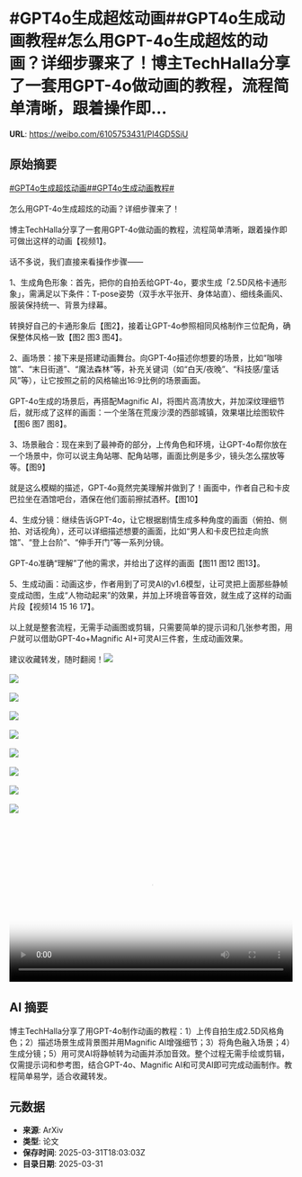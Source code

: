 # #GPT4o生成超炫动画##GPT4o生成动画教程#怎么用GPT-4o生成超炫的动画？详细步骤来了！博主TechHalla分享了一套用GPT-4o做动画的教程，流程简单清晰，跟着操作即...

**URL**: https://weibo.com/6105753431/Pl4GD5SiU

## 原始摘要

<a href="https://m.weibo.cn/search?containerid=231522type%3D1%26t%3D10%26q%3D%23GPT4o%E7%94%9F%E6%88%90%E8%B6%85%E7%82%AB%E5%8A%A8%E7%94%BB%23&amp;extparam=%23GPT4o%E7%94%9F%E6%88%90%E8%B6%85%E7%82%AB%E5%8A%A8%E7%94%BB%23" data-hide=""><span class="surl-text">#GPT4o生成超炫动画#</span></a><a href="https://m.weibo.cn/search?containerid=231522type%3D1%26t%3D10%26q%3D%23GPT4o%E7%94%9F%E6%88%90%E5%8A%A8%E7%94%BB%E6%95%99%E7%A8%8B%23&amp;extparam=%23GPT4o%E7%94%9F%E6%88%90%E5%8A%A8%E7%94%BB%E6%95%99%E7%A8%8B%23" data-hide=""><span class="surl-text">#GPT4o生成动画教程#</span></a><br><br>怎么用GPT-4o生成超炫的动画？详细步骤来了！<br><br>博主TechHalla分享了一套用GPT-4o做动画的教程，流程简单清晰，跟着操作即可做出这样的动画【视频1】。<br><br>话不多说，我们直接来看操作步骤——<br><br>1、生成角色形象：首先，把你的自拍丢给GPT-4o，要求生成「2.5D风格卡通形象」，需满足以下条件：T-pose姿势（双手水平张开、身体站直）、细线条画风、服装保持统一、背景为绿幕。<br><br>转换好自己的卡通形象后【图2】，接着让GPT-4o参照相同风格制作三位配角，确保整体风格一致【图2 图3 图4】。<br><br>2、画场景：接下来是搭建动画舞台。向GPT-4o描述你想要的场景，比如“咖啡馆”、“末日街道”、“魔法森林”等，补充关键词（如“白天/夜晚”、“科技感/童话风”等），让它按照之前的风格输出16:9比例的场景画面。<br><br>GPT-4o生成的场景后，再搭配Magnific AI，将图片高清放大，并加深纹理细节后，就形成了这样的画面：一个坐落在荒废沙漠的西部城镇，效果堪比绘图软件【图6 图7 图8】。<br><br>3、场景融合：现在来到了最神奇的部分，上传角色和环境，让GPT-4o帮你放在一个场景中，你可以说主角站哪、配角站哪，画面比例是多少，镜头怎么摆放等等。【图9】<br><br>就是这么模糊的描述，GPT-4o竟然完美理解并做到了！画面中，作者自己和卡皮巴拉坐在酒馆吧台，酒保在他们面前擦拭酒杯。【图10】<br><br>4、生成分镜：继续告诉GPT-4o，让它根据剧情生成多种角度的画面（俯拍、侧拍、对话视角），还可以详细描述想要的画面，比如“男人和卡皮巴拉走向旅馆”、“登上台阶”、“伸手开门”等一系列分镜。<br><br>GPT-4o准确“理解”了他的需求，并给出了这样的画面【图11 图12 图13】。<br><br>5、生成动画：动画这步，作者用到了可灵AI的v1.6模型，让可灵把上面那些静帧变成动图，生成“人物动起来”的效果，并加上环境音等音效，就生成了这样的动画片段【视频14 15 16 17】。<br><br>以上就是整套流程，无需手动画图或剪辑，只需要简单的提示词和几张参考图，用户就可以借助GPT-4o+Magnific AI+可灵AI三件套，生成动画效果。<br><br>建议收藏转发，随时翻阅！<img style="" src="https://tvax4.sinaimg.cn/large/006Fd7o3ly1i000qq3p2ej30uk0k00un.jpg" referrerpolicy="no-referrer"><br><br><img style="" src="https://tvax1.sinaimg.cn/large/006Fd7o3gy1i000pr76fwj30np0zktkk.jpg" referrerpolicy="no-referrer"><br><br><img style="" src="https://tvax4.sinaimg.cn/large/006Fd7o3gy1i000pt4ovrj31kw2dc4qp.jpg" referrerpolicy="no-referrer"><br><br><img style="" src="https://tvax4.sinaimg.cn/large/006Fd7o3gy1i000pu49lej30sg16owyh.jpg" referrerpolicy="no-referrer"><br><br><img style="" src="https://tvax1.sinaimg.cn/large/006Fd7o3gy1i000pw7ty0j32dc1kw1ky.jpg" referrerpolicy="no-referrer"><br><br><img style="" src="https://tvax1.sinaimg.cn/large/006Fd7o3gy1i000pxqfduj30zk0npb29.jpg" referrerpolicy="no-referrer"><br><br><img style="" src="https://tvax2.sinaimg.cn/large/006Fd7o3gy1i000q0t2wpj324g16oqv6.jpg" referrerpolicy="no-referrer"><br><br><img style="" src="https://tvax1.sinaimg.cn/large/006Fd7o3gy1i000q1hjotj324g16ou0x.jpg" referrerpolicy="no-referrer"><br><br><img style="" src="https://tvax3.sinaimg.cn/large/006Fd7o3gy1i000q17ytcj30iw0gvwk5.jpg" referrerpolicy="no-referrer"><br><br><br clear="both"><div style="clear: both"></div><video controls="controls" poster="https://tvax2.sinaimg.cn/orj480/006Fd7o3ly1i000qqlvaej30uk0k00un.jpg" style="width: 100%"><source src="https://f.video.weibocdn.com/o0/MpKJRos7lx08n6o5JSiQ01041200dQ370E010.mp4?label=mp4_720p&amp;template=1100x720.25.0&amp;ori=0&amp;ps=1CwnkDw1GXwCQx&amp;Expires=1743447747&amp;ssig=fz9Nt8OmOw&amp;KID=unistore,video"><source src="https://f.video.weibocdn.com/o0/Xh6skf6dlx08n6o5bM5G010412007DFF0E010.mp4?label=mp4_hd&amp;template=732x480.25.0&amp;ori=0&amp;ps=1CwnkDw1GXwCQx&amp;Expires=1743447747&amp;ssig=1w3QNtBucI&amp;KID=unistore,video"><source src="https://f.video.weibocdn.com/o0/WydRrhx7lx08n6o59riE0104120057Gh0E010.mp4?label=mp4_ld&amp;template=548x360.25.0&amp;ori=0&amp;ps=1CwnkDw1GXwCQx&amp;Expires=1743447747&amp;ssig=%2FBySIBS%2FTu&amp;KID=unistore,video"><p>视频无法显示，请前往<a href="https://video.weibo.com/show?fid=1034%3A5150228731330614" target="_blank" rel="noopener noreferrer">微博视频</a>观看。</p></video>

## AI 摘要

博主TechHalla分享了用GPT-4o制作动画的教程：1）上传自拍生成2.5D风格角色；2）描述场景生成背景图并用Magnific AI增强细节；3）将角色融入场景；4）生成分镜；5）用可灵AI将静帧转为动画并添加音效。整个过程无需手绘或剪辑，仅需提示词和参考图，结合GPT-4o、Magnific AI和可灵AI即可完成动画制作。教程简单易学，适合收藏转发。

## 元数据

- **来源**: ArXiv
- **类型**: 论文
- **保存时间**: 2025-03-31T18:03:03Z
- **目录日期**: 2025-03-31
